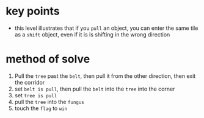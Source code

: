 # key points
* this level illustrates that if you `pull` an object, you can enter the same tile as a `shift` object, even if it is is shifting in the wrong direction 
# method of solve
1) Pull the `tree` past the `belt`, then pull it from the other direction, then exit the corridor
2) set `belt is pull`, then pull the `belt` into the `tree` into the corner
3) set `tree is pull`
4) pull the `tree` into the `fungus`
5) touch the `flag` to `win`
